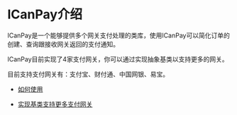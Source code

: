 # ICanPay介绍

ICanPay是一个能够提供多个网关支付处理的类库，使用ICanPay可以简化订单的创建、查询跟接收网关返回的支付通知。

ICanPay目前实现了4家支付网关，你可以通过实现抽象基类以支持更多的网关。

目前支持支付网关有：支付宝、财付通、中国网银、易宝。

 * [如何使用](/hiihellox10/icanpay/wiki/Getting-started)

 * [实现基类支持更多支付网关](/hiihellox10/icanpay/wiki/Implement-a-new-gateway)
